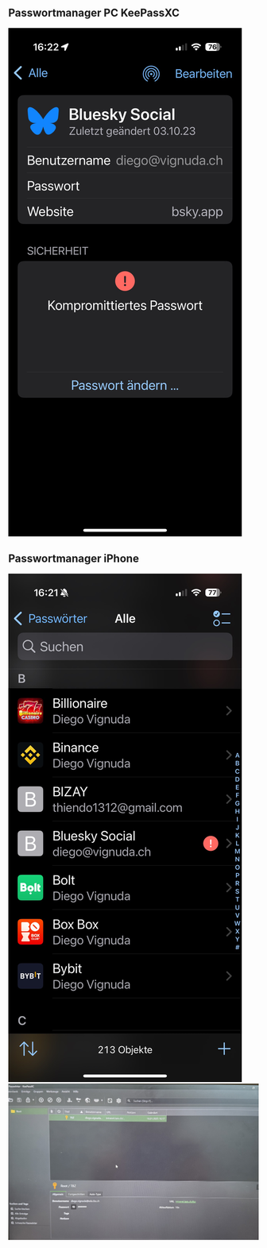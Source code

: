 ## Passwortmanager PC KeePassXC

![KeePassXC](IMG_1493.png)

## Passwortmanager iPhone

![iPhonePWManager](IMG_1492.png)
![iPhoneInPW](IMG_1491.jpeg)


